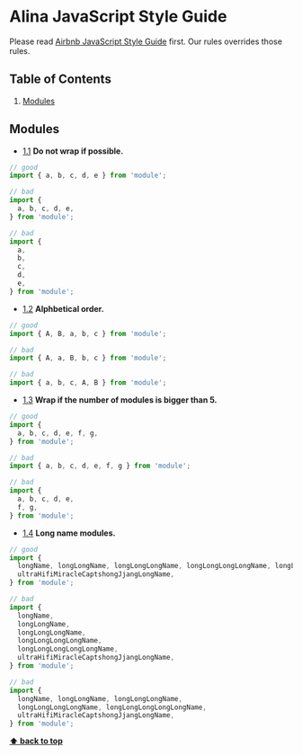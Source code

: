 # Alina JavaScript Style Guide
Please read [Airbnb JavaScript Style Guide](https://github.com/airbnb/javascript) first. Our rules overrides those rules.

## Table of Contents
1. [Modules](#modules)

## Modules

  <a name="modules--do-not-wrap"></a><a name="1.1"></a>
  - [1.1](#modules--do-not-wrap) **Do not wrap if possible.**
  
  ```javascript
  // good
  import { a, b, c, d, e } from 'module';
  
  // bad
  import {
    a, b, c, d, e,
  } from 'module';
  
  // bad
  import {
    a,
    b,
    c,
    d,
    e,
  } from 'module';
  ```
  
  <a name="modules--alphabetical-order"></a><a name="1.2"></a>
  - [1.2](#modules--alphabetical-order) **Alphbetical order.**
  ```javascript
  // good
  import { A, B, a, b, c } from 'module';
  
  // bad
  import { A, a, B, b, c } from 'module';
  
  // bad
  import { a, b, c, A, B } from 'module';
  ```
  
  <a name="modules--maximum-modules"></a><a name="1.3"></a>
  - [1.3](#modules--maximum-modules) **Wrap if the number of modules is bigger than 5.**
  ```javascript
  // good
  import {
    a, b, c, d, e, f, g,
  } from 'module';
  
  // bad
  import { a, b, c, d, e, f, g } from 'module';
  
  // bad
  import {
    a, b, c, d, e,
    f, g,
  } from 'module';
  ```
  
  <a name="modules--long-modules"></a><a name="1.4"></a>
  - [1.4](#modules--long-modules) **Long name modules.**
  ```javascript
  // good
  import {
    longName, longLongName, longLongLongName, longLongLongLongName, longLongLongLongLongName,
    ultraHifiMiracleCaptshongJjangLongName,
  } from 'module';
  
  // bad
  import {
    longName,
    longLongName,
    longLongLongName,
    longLongLongLongName,
    longLongLongLongLongName,
    ultraHifiMiracleCaptshongJjangLongName,
  } from 'module';
  
  // bad
  import {
    longName, longLongName, longLongLongName,
    longLongLongLongName, longLongLongLongLongName,
    ultraHifiMiracleCaptshongJjangLongName,
  } from 'module';
  ```
  
**[⬆ back to top](#table-of-contents)**
